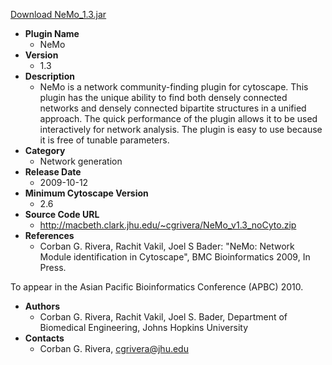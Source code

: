 <a href="NeMo_1.3.jar">Download NeMo_1.3.jar</a>

* __Plugin Name__
  * NeMo
* __Version__
  * 1.3
* __Description__
  * NeMo is a network community-finding plugin for cytoscape. This plugin has the unique ability to find both densely connected networks and densely connected bipartite structures in a unified approach. The quick performance of the plugin allows it to be used interactively for network analysis. The plugin is easy to use because it is free of tunable parameters.
* __Category__
  * Network generation
* __Release Date__
  * 2009-10-12
* __Minimum Cytoscape Version__
  * 2.6
* __Source Code URL__
  * http://macbeth.clark.jhu.edu/~cgrivera/NeMo_v1.3_noCyto.zip
* __References__
  * Corban G. Rivera, Rachit Vakil, Joel S Bader: \"NeMo: Network Module identification in Cytoscape\", BMC Bioinformatics 2009, In Press.

To appear in the Asian Pacific Bioinformatics Conference (APBC) 2010.
* __Authors__
  * Corban G. Rivera, Rachit Vakil, Joel S. Bader, Department of Biomedical Engineering, Johns Hopkins University
* __Contacts__
  * Corban G. Rivera, cgrivera@jhu.edu
